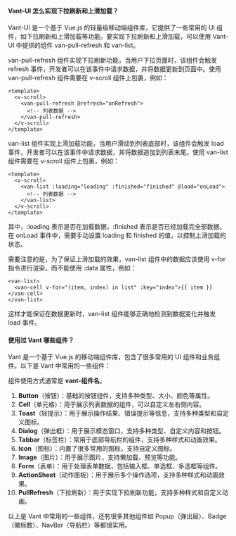 <!--
 * @Author: Shu Binqi
 * @Date: 2023-02-24 21:07:20
 * @LastEditors: Shu Binqi
 * @LastEditTime: 2023-03-04 21:10:44
 * @Description: Vant-UI 面试题（2题）
 * @Version: 1.0.0
 * @FilePath: \interviewQuestions\前端框架\UI\Vant-UI.md
-->

#### Vant-UI 怎么实现下拉刷新和上滑加载？

Vant-UI 是一个基于 Vue.js 的轻量级移动端组件库，它提供了一些常用的 UI 组件，如下拉刷新和上滑加载等功能。要实现下拉刷新和上滑加载，可以使用 Vant-UI 中提供的组件 van-pull-refresh 和 van-list。

van-pull-refresh 组件实现下拉刷新功能，当用户下拉页面时，该组件会触发 refresh 事件，开发者可以在该事件中请求数据，并将数据更新到页面中。使用 van-pull-refresh 组件需要在 v-scroll 组件上包裹，例如：

```
<template>
  <v-scroll>
    <van-pull-refresh @refresh="onRefresh">
      <!-- 列表数据 -->
    </van-pull-refresh>
  </v-scroll>
</template>
```

van-list 组件实现上滑加载功能，当用户滑动到列表底部时，该组件会触发 load 事件，开发者可以在该事件中请求数据，并将数据追加到列表末尾。使用 van-list 组件需要在 v-scroll 组件上包裹，例如：

```
<template>
  <v-scroll>
    <van-list :loading="loading" :finished="finished" @load="onLoad">
      <!-- 列表数据 -->
    </van-list>
  </v-scroll>
</template>
```

其中，:loading 表示是否在加载数据，:finished 表示是否已经加载完全部数据。在 onLoad 事件中，需要手动设置 loading 和 finished 的值，以控制上滑加载的状态。

需要注意的是，为了保证上滑加载的效果，van-list 组件中的数据应该使用 v-for 指令进行渲染，而不能使用 :data 属性，例如：

```
<van-list>
  <van-cell v-for="(item, index) in list" :key="index">{{ item }}</van-cell>
</van-list>
```

这样才能保证在数据更新时，van-list 组件能够正确地检测到数据变化并触发 load 事件。

#### 使用过 Vant 哪些组件？

Vant 是一个基于 Vue.js 的移动端组件库，包含了很多常用的 UI 组件和业务组件。以下是 Vant 中常用的一些组件：

组件使用方式通常是 **vant-组件名**。

1. **Button**（按钮）：基础的按钮组件，支持多种类型、大小、颜色等属性。
1. **Cell**（单元格）：用于展示列表数据的组件，可以自定义左右侧内容。
1. **Toast**（轻提示）：用于展示操作结果、错误提示等信息，支持多种类型和自定义图标。
1. **Dialog**（弹出框）：用于展示模态窗口，支持多种类型、自定义内容和按钮。
1. **Tabbar**（标签栏）：常用于底部导航栏的组件，支持多种样式和动画效果。
1. **Icon**（图标）：内置了很多常用的图标，支持自定义图标。
1. **Image**（图片）：用于展示图片，支持懒加载、预览等功能。
1. **Form**（表单）：用于处理表单数据，包括输入框、单选框、多选框等组件。
1. **ActionSheet**（动作面板）：用于展示多个操作选项，支持多种样式和动画效果。
1. **PullRefresh**（下拉刷新）：用于实现下拉刷新功能，支持多种样式和自定义动画。

以上是 Vant 中常用的一些组件，还有很多其他组件如 Popup（弹出层）、Badge（徽标数）、NavBar（导航栏）等都很实用。
